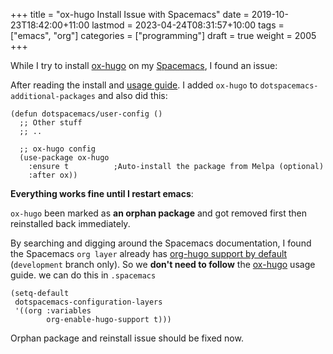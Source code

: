 +++
title = "ox-hugo Install Issue with Spacemacs"
date = 2019-10-23T18:42:00+11:00
lastmod = 2023-04-24T08:31:57+10:00
tags = ["emacs", "org"]
categories = ["programming"]
draft = true
weight = 2005
+++

While I try to install [ox-hugo](https://ox-hugo.scripter.co/) on my [Spacemacs](http://spacemacs.org/), I found an issue:

<!--more-->

After reading the install and [usage guide](https://ox-hugo.scripter.co/#usage). I added `ox-hugo`
to `dotspacemacs-additional-packages` and also did this:

```emacs-lisp
(defun dotspacemacs/user-config ()
  ;; Other stuff
  ;; ..

  ;; ox-hugo config
  (use-package ox-hugo
    :ensure t          ;Auto-install the package from Melpa (optional)
    :after ox))
```

**Everything works fine until I restart emacs**:

`ox-hugo` been marked as **an orphan package** and got removed first then
reinstalled back immediately.

By searching and digging around the Spacemacs documentation, I found the
Spacemacs `org layer` already has [org-hugo support by default](http://develop.spacemacs.org/layers/+emacs/org/README.html#hugo-support) (`development`
branch only). So we **don't need to follow** the [ox-hugo](https://ox-hugo.scripter.co/) usage guide.
we can do this in `.spacemacs`

```emacs-lisp
(setq-default
 dotspacemacs-configuration-layers
 '((org :variables
        org-enable-hugo-support t)))
```

Orphan package and reinstall issue should be fixed now.
